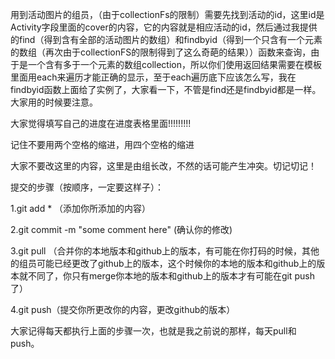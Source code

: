 用到活动图片的组员，（由于collectionFs的限制）需要先找到活动的id，这里id是Activity字段里面的cover的内容，它的内容就是相应活动的id，然后通过我提供的find（得到含有全部的活动图片的数组）和findbyid（得到一个只含有一个元素的数组（再次由于collectionFS的限制得到了这么奇葩的结果））函数来查询，由于是一个含有多于一个元素的数组collection，所以你们使用返回结果需要在模板里面用each来遍历才能正确的显示，至于each遍历底下应该怎么写，我在findbyid函数上面给了实例了，大家看一下，不管是find还是findbyid都是一样。大家用的时候要注意。


大家觉得填写自己的进度在进度表格里面!!!!!!!!!

记住不要用两个空格的缩进，用四个空格的缩进

大家不要改这里的内容，这里是由组长改，不然的话可能产生冲突。切记切记！

提交的步骤（按顺序，一定要这样子）：

1.git add * （添加你所添加的内容）

2.git commit -m "some comment here" (确认你的修改)

3.git pull （合并你的本地版本和github上的版本，有可能在你打码的时候，其他的组员可能已经更改了github上的版本，这个时候你的本地的版本和github上的版本就不同了，你只有merge你本地的版本和github上的版本才有可能在git push了）

4.git push（提交你所更改你的内容，更改github的版本）


大家记得每天都执行上面的步骤一次，也就是我之前说的那样，每天pull和push。
